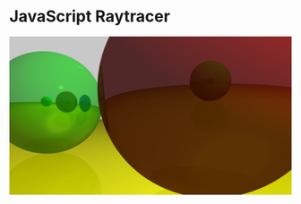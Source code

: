# JavaScript Raytracer
 
![Test Render](https://github.com/NilEis/JavaScript-Raytracer/blob/master/Render/Render.png)
